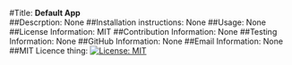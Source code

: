 #Title: **Default App**  
  ##Descrption: None 
  ##Installation instructions: None
  ##Usage: None
  ##License Information: MIT
  ##Contribution Information: None
  ##Testing Information: None
  ##GitHub Information: None
  ##Email Information: None
  ##MIT Licence thing: [![License: MIT](https://img.shields.io/badge/License-MIT-yellow.svg)](https://opensource.org/licenses/MIT)

